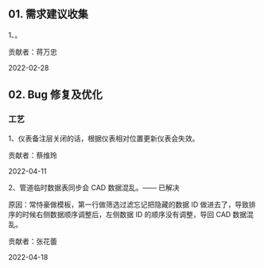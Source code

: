 ## 01. 需求建议收集

1、。

贡献者：蒋万忠

2022-02-28

## 02. Bug 修复及优化

### 工艺

1、仪表备注层关闭的话，根据仪表相对位置更新仪表会失效。 

贡献者：蔡维玲

2022-04-11

2、管道临时数据表同步会 CAD 数据混乱。—— 已解决

原因：常恃豪做模板，第一行做筛选过滤忘记把隐藏的数据 ID 做进去了，导致排序的时候右侧数据顺序调整后，左侧数据 ID 的顺序没有调整，导回 CAD 数据混乱。

贡献者：张花蕾

2022-04-18